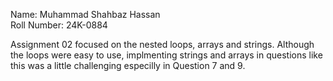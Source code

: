 Name: Muhammad Shahbaz Hassan <br>
Roll Number: 24K-0884 

Assignment 02 focused on the nested loops, arrays and strings. Although the loops were easy to use, implmenting strings and arrays in questions like this was a little challenging especilly in Question 7 and 9. 
